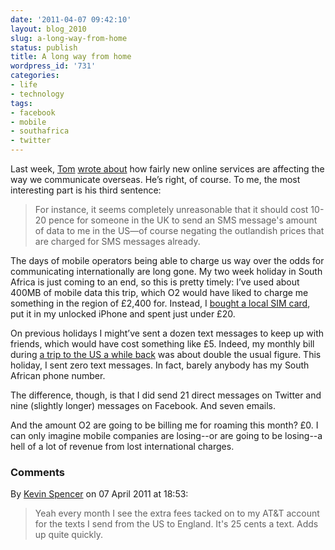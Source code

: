 ```yaml
---
date: '2011-04-07 09:42:10'
layout: blog_2010
slug: a-long-way-from-home
status: publish
title: A long way from home
wordpress_id: '731'
categories:
- life
- technology
tags:
- facebook
- mobile
- southafrica
- twitter
---
```


Last week, [Tom](http://macfanboy.co.uk/) [wrote
about](http://macfanboy.co.uk/posts/2011/4/2/twitter-an-abstracted-communications-medium.html)
how fairly new online services are affecting the way we communicate overseas.
He’s right, of course. To me, the most interesting part is his third sentence:

> For instance, it seems completely unreasonable that it should cost
> 10-20 pence for someone in the UK to send an SMS message's amount of
> data to me in the US—of course negating the outlandish prices that
> are charged for SMS messages already.

The days of mobile operators being able to charge us way over the odds for
communicating internationally are long gone. My two week holiday in South
Africa is just coming to an end, so this is pretty timely: I’ve used about
400MB of mobile data this trip, which O2 would have liked to charge me
something in the region of £2,400 for. Instead, I [bought a local SIM
card](/blog/2010/04/vodacom-on-iphone-in-south-africa/), put it in my unlocked
iPhone and spent just under £20.

On previous holidays I might’ve sent a dozen text messages to keep up with
friends, which would have cost something like £5. Indeed, my monthly bill
during [a trip to the US a while back](/blog/2009/08/america/) was about
double the usual figure. This holiday, I sent zero text messages. In fact,
barely anybody has my South African phone number.

The difference, though, is that I did send 21 direct messages on Twitter and
nine (slightly longer) messages on Facebook. And seven emails.

And the amount O2 are going to be billing me for roaming this month? £0. I can
only imagine mobile companies are losing--or are going to be losing--a hell of
a lot of revenue from lost international charges.

### Comments ###

By [Kevin Spencer](http://kevinspencer.org) on 07 April 2011 at 18:53:

> Yeah every month I see the extra fees tacked on to my AT&amp;T account for the
> texts I send from the US to England.  It's 25 cents a text.  Adds up quite
> quickly.
